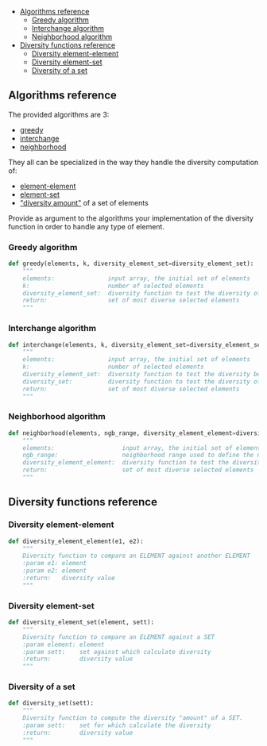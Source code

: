 - [Algorithms reference](#algorithms-reference)
  - [Greedy algorithm](#greedy-algorithm)
  - [Interchange algorithm](#interchange-algorithm)
  - [Neighborhood algorithm](#neighborhood-algorithm)
- [Diversity functions reference](#diversity-functions-reference)
  - [Diversity element-element](#diversity-element-element)
  - [Diversity element-set](#diversity-element-set)
  - [Diversity of a set](#diversity-of-a-set)

## Algorithms reference

The provided algorithms are 3:

- [greedy](#greedy-algorithm)
- [interchange](#interchange-algorithm)
- [neighborhood](#neighborhood-algorithm)

They all can be specialized in the way they handle the diversity computation of:
 - [element-element](#diversity-element-element)
 - [element-set](#diversity-element-set)
 - ["diversity amount"](#diversity-of-a-set) of a set of elements

Provide as argument to the algorithms your implementation of the diversity function in order to handle any type of element.

### Greedy algorithm

```python
def greedy(elements, k, diversity_element_set=diversity_element_set):
    """
    elements:               input array, the initial set of elements
    k:                      number of selected elements
    diversity_element_set:  diversity function to test the diversity of an element and a set
    return:                 set of most diverse selected elements
    """
```


### Interchange algorithm

```python
def interchange(elements, k, diversity_element_set=diversity_element_set, diversity_set=diversity_set):
    """
    elements:               input array, the initial set of elements
    k:                      number of selected elements
    diversity_element_set:  diversity function to test the diversity between an element and a set
    diversity_set:          diversity function to test the diversity of a set
    return:                 set of most diverse selected elements
    """
```


### Neighborhood algorithm

```python
def neighborhood(elements, ngb_range, diversity_element_element=diversity_element_element):
    """
    elements:                   input array, the initial set of elements
    ngb_range:                  neighborhood range used to define the neighbors of an element
    diversity_element_element:  diversity function to test the diversity between two elements
    return:                     set of most diverse selected elements
    """
```

## Diversity functions reference

### Diversity element-element

```python
def diversity_element_element(e1, e2):
    """
    Diversity function to compare an ELEMENT against another ELEMENT
    :param e1: element
    :param e2: element
    :return:   diversity value
    """
```

### Diversity element-set

```python
def diversity_element_set(element, sett):
    """
    Diversity function to compare an ELEMENT against a SET
    :param element: element
    :param sett:    set against which calculate diversity
    :return:        diversity value
    """
```

### Diversity of a set

```python
def diversity_set(sett):
    """
    Diversity function to compute the diversity "amount" of a SET.
    :param sett:    set for which calculate the diversity
    :return:        diversity value
    """
```
